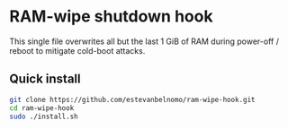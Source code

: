 # RAM-wipe shutdown hook

This single file overwrites all but the last 1 GiB of RAM during power-off /
reboot to mitigate cold-boot attacks.

## Quick install

```bash
git clone https://github.com/estevanbelnomo/ram-wipe-hook.git
cd ram-wipe-hook
sudo ./install.sh
```
